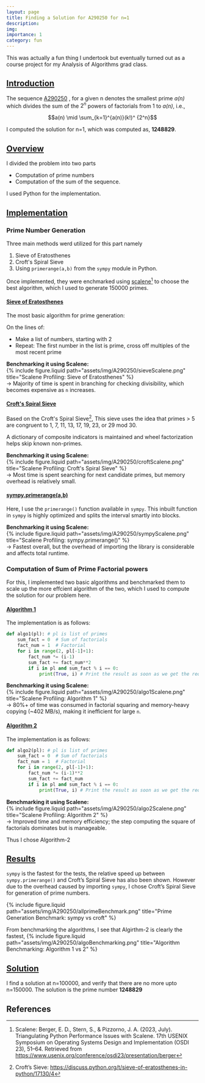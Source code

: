 ```yaml
---
layout: page
title: Finding a Solution for A290250 for n=1
description: 
img:
importance: 1
category: fun
---
```

This was actually a fun thing I undertook but eventually turned out as a course project for my Analysis of Algorithms grad class.

## <u><b>Introduction</b></u>
The sequence [A290250](https://oeis.org/A290250) , for a given n denotes the smallest prime *a(n)* which divides the sum of the $2^n$ powers of factorials from 1 to *a(n)*, i.e.,

$$a(n) \mid \sum_{k=1}^{a(n)}(k!)^ {2^n}$$ 

I computed the solution for n=1, which was computed as, **1248829**.

## <u><b>Overview</b></u>
I divided the problem into two parts
- Computation of prime numbers
- Computation of the sum of the sequence.

I used Python for the implementation.

## <u><b>Implementation</b></u>

### <b>Prime Number Generation</b>
Three main methods werd utilized for this part namely

 1. Sieve of Eratosthenes
 2. Croft's Spiral Sieve
 3. Using `primerange(a,b)` from the `sympy` module in Python.

Once implemented, they were enchmarked using [scalene](https://github.com/plasma-umass/scalene)[^1] to choose the best algorithm, which I used to generate 150000 primes.

#### <u>Sieve of Eratosthenes</u>
The most basic algorithm for prime generation:

On the lines of:

- Make a list of numbers, starting with 2
- Repeat: The first number in the list is prime, cross off multiples of the most recent prime

**Benchmarking it using Scalene:**  
{% include figure.liquid path="assets/img/A290250/sieveScalene.png" title="Scalene Profiling: Sieve of Eratosthenes" %}  
→ Majority of time is spent in branching for checking divisibility, which becomes expensive as `n` increases.

#### <u>Croft's Spiral Sieve</u>
Based on the Croft's Spiral Sieve[^2], This sieve uses the idea that primes > 5 are congruent to 1, 7, 11, 13, 17, 19, 23, or 29 mod 30.  

A dictionary of composite indicators is maintained and wheel factorization helps skip known non-primes.

**Benchmarking it using Scalene:**  
{% include figure.liquid path="assets/img/A290250/croftScalene.png" title="Scalene Profiling: Croft's Spiral Sieve" %}  
→ Most time is spent searching for next candidate primes, but memory overhead is relatively small.

#### <u>sympy.primerange(a,b)</u>
Here, I use the `primerange()` function available in `sympy`. This inbuilt function in `sympy` is highly optimized and splits the interval smartly into blocks.

**Benchmarking it using Scalene:**  
{% include figure.liquid path="assets/img/A290250/sympyScalene.png" title="Scalene Profiling: sympy.primerange()" %}  
→ Fastest overall, but the overhead of importing the library is considerable and affects total runtime.

### <b>Computation of Sum of Prime Factorial powers</b>
For this, I implemented two basic algorithms and benchmarked them to scale up the more effcient algorithm of the two, which I used to compute the solution for our problem here.

#### <u>Algorithm 1</u>
The implementation is as follows:
```python
def algo1(pl): # pl is list of primes
    sum_fact = 0  # Sum of factorials
    fact_num = 1  # Factorial
    for i in range(2, pl[-1]+1):
        fact_num *= (i-1)
        sum_fact += fact_num**2
        if i in pl and sum_fact % i == 0:
            print(True, i) # Print the result as soon as we get the required p
```

**Benchmarking it using Scalene:**  
{% include figure.liquid path="assets/img/A290250/algo1Scalene.png" title="Scalene Profiling: Algorithm 1" %}  
→ 80%+ of time was consumed in factorial squaring and memory-heavy copying (~402 MB/s), making it inefficient for large `n`.

#### <u>Algorithm 2</u>
The implementation is as follows:
```python
def algo2(pl): # pl is list of primes
    sum_fact = 0  # Sum of factorials
    fact_num = 1  # Factorial
    for i in range(2, pl[-1]+1):
        fact_num *= (i-1)**2
        sum_fact += fact_num
        if i in pl and sum_fact % i == 0:
            print(True, i) # Print the result as soon as we get the required p
```

**Benchmarking it using Scalene:**  
{% include figure.liquid path="assets/img/A290250/algo2Scalene.png" title="Scalene Profiling: Algorithm 2" %}  
→ Improved time and memory efficiency; the step computing the square of factorials dominates but is manageable.

Thus I chose Algorithm-2

## <u><b>Results</b></u>
`sympy` is the fastest for the tests, the relative speed up between `sympy.primerange()` and Croft’s Spiral Sieve has also been shown. However due to the overhead caused by importing `sympy`, I chose Croft’s Spiral Sieve for generation of prime numbers.


{% include figure.liquid path="assets/img/A290250/allprimeBenchmark.png" title="Prime Generation Benchmark: sympy vs croft" %}


From benchmarking the algorithms, I see that Algirthm-2 is clearly the fastest,
{% include figure.liquid path="assets/img/A290250/algoBenchmarking.png" title="Algorithm Benchmarking: Algorithm 1 vs 2" %}


## <u><b>Solution</b></u>
I find a solution at n=100000, and verify that there are no more upto n=150000. The solution is the prime number **1248829**

## References
[^1]: Scalene: Berger, E. D., Stern, S., & Pizzorno, J. A. (2023, July). Triangulating Python Performance Issues with Scalene. 17th USENIX Symposium on Operating Systems Design and Implementation (OSDI 23), 51–64. Retrieved from https://www.usenix.org/conference/osdi23/presentation/berger


[^2]: Croft’s Sieve: https://discuss.python.org/t/sieve-of-eratosthenes-in-python/17130/4

